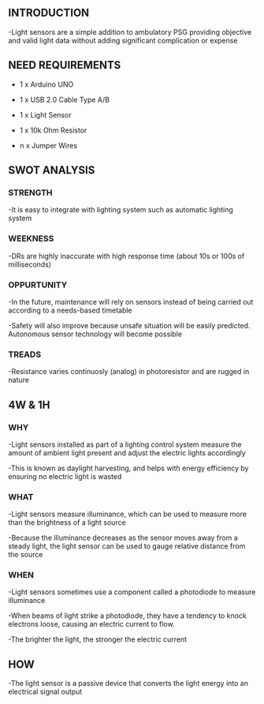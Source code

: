 ## INTRODUCTION

-Light sensors are a simple addition to ambulatory PSG providing objective and valid light data without adding significant complication or expense

## NEED REQUIREMENTS

- 1  x  Arduino UNO

- 1  x  USB 2.0 Cable Type A/B

- 1  x  Light Sensor

- 1  x  10k Ohm Resistor

- n  x  Jumper Wires

## SWOT ANALYSIS

### STRENGTH

-It is easy to integrate with lighting system such as automatic lighting system

### WEEKNESS

-DRs are highly inaccurate with high response time (about 10s or 100s of milliseconds)

### OPPURTUNITY

-In the future, maintenance will rely on sensors instead of being carried out according to a needs-based timetable

-Safety will also improve because unsafe situation will be easily predicted. Autonomous sensor technology will become possible

### TREADS

-Resistance varies continuosly (analog) in photoresistor and are rugged in nature


## 4W & 1H

### WHY

-Light sensors installed as part of a lighting control system measure the amount of ambient light present and adjust the electric lights accordingly

-This is known as daylight harvesting, and helps with energy efficiency by ensuring no electric light is wasted

### WHAT

-Light sensors measure illuminance, which can be used to measure more than the brightness of a light source

-Because the illuminance decreases as the sensor moves away from a steady light, the light sensor can be used to gauge relative distance from the source

### WHEN

-Light sensors sometimes use a component called a photodiode to measure illuminance

-When beams of light strike a photodiode, they have a tendency to knock electrons loose, causing an electric current to flow.

-The brighter the light, the stronger the electric current

## HOW

-The light sensor is a passive device that converts the light energy into an electrical signal output

